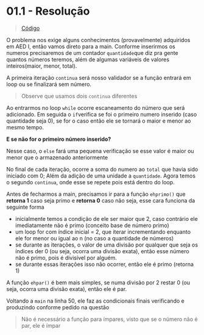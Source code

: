 # 01.1 - Resolução

> [Código](src/01-propostas_em_aula/01.1_sequencia-de-numeros.C)

O problema nos exige alguns conhecimentos (provavelmente) adquiridos em AED I, então vamos direto para a main. Conforme inserirmos os numeros precisaremos de um contador `quantidade`que diz pra gente quantos números teremos, além de algumas variáveis de valores inteiros(maior, menor, total).


A primeira iteração `continua` será nosso validador se a função entrará em loop ou se finalizará sem número.
> Observe que usamos dois `continua` diferentes


Ao entrarmos no loop `while` ocorre escaneamento do número que será adicionado. Em seguida o `if`verifica se foi o primeiro numero inserido (caso quantidade seja 0), se for o caso então ele se tornará o maior e menor ao mesmo tempo.


**E se não for o primeiro número inserido?**


Nesse caso, o `else` fará uma pequena verificação se esse valor é maior ou menor que o armazenado anteriormente


No final de cada iteração, ocorre a soma do numero ao `total` que havia sido iniciado com 0; Além da adição de uma unidade a `quantidade`. Agora temos o segundo `continua`, onde esse se repete pois está dentro do loop.


Antes de fecharmos a main, precisamos ir para a função `ehprimo()` que **retorna 1** caso seja primo e **retorna 0** caso não seja, esse cara funciona da seguinte forma
- inicialmente temos a condição de ele ser maior que 2, caso contrário ele imediatamente não é primo (conceito base de número primo)
- um loop for com índice inicial = 2, que iterar incrementando enquanto ele for menor ou igual ao n (no caso a quantidade de números)
- se durante as iterações, o valor de uma divisão por qualquer que seja os índices der 0 (ou seja, ocorra uma divisão exata), então esse número não é primo, pois é divisível por alguém.
- se durante essas iterações isso não ocorrer, então ele é primo (retorna 1)


A função `ehpar()` é bem mais simples, se numa divisão por 2 restar 0 (ou seja, ocorra uma divisão exata), então ele é par.


Voltando a `main` na linha 50, ele faz as condicionais finais verificando e produzindo conforme pedido na questão
> Não é necessário a função para ímpares, visto que se o número não é par, ele é ímpar